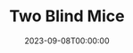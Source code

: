 ---
title: Two Blind Mice
date: 2023-09-08T00:00:00
opening_date: 1950-02-24
closing_date: 1950-03-04
layout: productions
program:
Theatre: Theatre Jacksonville
Venue: Little Theatre
cast:
- Charles Benner: Bob Greer
- Commander Jellico, USN: Jerry Harris
- Dr. Henry McGill: Pete McCausland
- Ensign Jameson, USN: Bill Gibbs
- Karen Norwood: Marjorie Norris
- Lt. Col. Robbins, USAF: Bruce Patten
- Major John Groh, USA: William R. Becht
- Man: L.J. Gift
- Miss Crystal Hower: Charlotte Ecker
- Miss Johnson: Midge Veal
- Mr. Murray: Elmo Lehman
- Mrs. Letitia Turnbull: Elizabeth Reed
- Senator Kruger: Steve Hayes
- Sergeant: Larry Zell
- Simon: James Beach
- Tommy Thurston: Speed Veal
- Wilbur F. Threadwaite, Dept. of State: Richard Kaszner
- Woman:
  - Margaret Gift
  - Suzanne Pallister
crew:
- Curtain: L.J. Gift
- Director: Paul E. Geisenhof
- Light Controls: Sally Knight
- Make-up Assistant:
  - Jocelyn Brown
  - Laurel Barton
  - Edna Spindel
  - Alice Ahern
  - Mary Keen Thorton
  - E.L. Patton, Jr.
  - Larry Zell
  - Maurice Blitch
  - Franklin Adams
- Make-up Chairman: Jane Porter
- Properties Assistant:
  - Marjorie Luhring
  - Margaret Lafferty
  - Margaret Gift
- Properties Chairman: Marion Conner
- Scene construction:
  - Ed Keisling
  - Dave Salter
  - Bob Naugle
  - Bill Gibbs
  - Vivian Salter
  - L.J. Gift
  - Jim White
  - Margaret Gift
- Set and Lighting Design: Duke LeBrun
- Stage Manager: Ann Newman
- Theatre-front Posters: Martha Lockard
- Wardrobe Assistant:
  - Vonnie Patton
  - Helen Turnell
  - Polly Clendenning
  - Ruth Greer
  - Bebe Jordon
  - Suzanne Pallister
- Wardrobe Co-ordinator: Jewett Ashley
- Wardrobe Mistress: Edythe Price
orchestra:
---